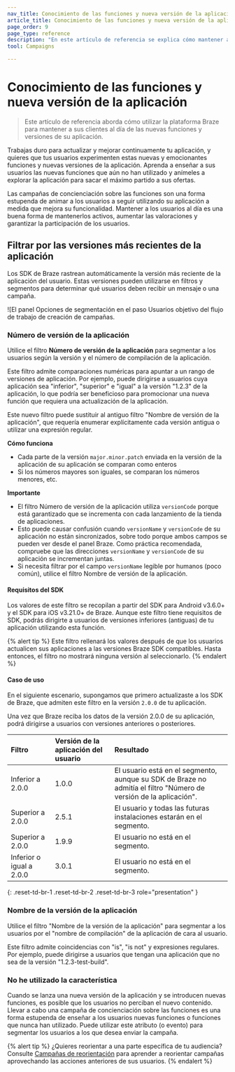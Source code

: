 ```yaml
---
nav_title: Conocimiento de las funciones y nueva versión de la aplicación
article_title: Conocimiento de las funciones y nueva versión de la aplicación
page_order: 9
page_type: reference
description: "En este artículo de referencia se explica cómo mantener a los usuarios informados y entusiasmados cuando se lanzan nuevas funciones o versiones."
tool: Campaigns

---
```


# Conocimiento de las funciones y nueva versión de la aplicación

> Este artículo de referencia aborda cómo utilizar la plataforma Braze para mantener a sus clientes al día de las nuevas funciones y versiones de su aplicación. 

Trabajas duro para actualizar y mejorar continuamente tu aplicación, y quieres que tus usuarios experimenten estas nuevas y emocionantes funciones y nuevas versiones de la aplicación. Aprenda a enseñar a sus usuarios las nuevas funciones que aún no han utilizado y anímeles a explorar la aplicación para sacar el máximo partido a sus ofertas.

Las campañas de concienciación sobre las funciones son una forma estupenda de animar a los usuarios a seguir utilizando su aplicación a medida que mejora su funcionalidad.  Mantener a los usuarios al día es una buena forma de mantenerlos activos, aumentar las valoraciones y garantizar la participación de los usuarios.

## Filtrar por las versiones más recientes de la aplicación

Los SDK de Braze rastrean automáticamente la versión más reciente de la aplicación del usuario. Estas versiones pueden utilizarse en filtros y segmentos para determinar qué usuarios deben recibir un mensaje o una campaña.

![El panel Opciones de segmentación en el paso Usuarios objetivo del flujo de trabajo de creación de campañas. 

### Número de versión de la aplicación

Utilice el filtro **Número de versión de la aplicación** para segmentar a los usuarios según la versión y el número de compilación de la aplicación. 

Este filtro admite comparaciones numéricas para apuntar a un rango de versiones de aplicación. Por ejemplo, puede dirigirse a usuarios cuya aplicación sea "inferior", "superior" e "igual" a la versión "1.2.3" de la aplicación, lo que podría ser beneficioso para promocionar una nueva función que requiera una actualización de la aplicación.

Este nuevo filtro puede sustituir al antiguo filtro "Nombre de versión de la aplicación", que requería enumerar explícitamente cada versión antigua o utilizar una expresión regular.

**Cómo funciona**

* Cada parte de la versión `major.minor.patch` enviada en la versión de la aplicación de su aplicación se comparan como enteros
* Si los números mayores son iguales, se comparan los números menores, etc.

**Importante**

*  El filtro Número de versión de la aplicación utiliza `versionCode` porque está garantizado que se incrementa con cada lanzamiento de la tienda de aplicaciones.
* Esto puede causar confusión cuando `versionName` y `versionCode` de su aplicación no están sincronizados, sobre todo porque ambos campos se pueden ver desde el panel Braze. Como práctica recomendada, compruebe que las direcciones `versionName` y `versionCode` de su aplicación se incrementan juntas.
* Si necesita filtrar por el campo `versionName` legible por humanos (poco común), utilice el filtro Nombre de versión de la aplicación.

#### Requisitos del SDK

Los valores de este filtro se recopilan a partir del SDK para Android v3.6.0+ y el SDK para iOS v3.21.0+ de Braze. Aunque este filtro tiene requisitos de SDK, podrás dirigirte a usuarios de versiones inferiores (antiguas) de tu aplicación utilizando esta función.





{% alert tip %}
Este filtro rellenará los valores después de que los usuarios actualicen sus aplicaciones a las versiones Braze SDK compatibles. Hasta entonces, el filtro no mostrará ninguna versión al seleccionarlo.
{% endalert %}

#### Caso de uso

En el siguiente escenario, supongamos que primero actualizaste a los SDK de Braze, que admiten este filtro en la versión `2.0.0` de tu aplicación.

Una vez que Braze reciba los datos de la versión 2.0.0 de su aplicación, podrá dirigirse a usuarios con versiones anteriores o posteriores.

| Filtro  | Versión de la aplicación del usuario  | Resultado |
:------------- | :----------- | :---------|
| Inferior a 2.0.0 | 1.0.0 | El usuario está en el segmento, aunque su SDK de Braze no admitía el filtro "Número de versión de la aplicación". |
| Superior a 2.0.0 | 2.5.1 | El usuario y todas las futuras instalaciones estarán en el segmento. |
| Superior a 2.0.0 | 1.9.9 | El usuario no está en el segmento. |
| Inferior o igual a 2.0.0 | 3.0.1 | El usuario no está en el segmento. |
{: .reset-td-br-1 .reset-td-br-2 .reset-td-br-3 role="presentation" }

### Nombre de la versión de la aplicación

Utilice el filtro "Nombre de la versión de la aplicación" para segmentar a los usuarios por el "nombre de compilación" de la aplicación de cara al usuario. 

Este filtro admite coincidencias con "is", "is not" y expresiones regulares. Por ejemplo, puede dirigirse a usuarios que tengan una aplicación que no sea de la versión "1.2.3-test-build".

 

### No he utilizado la característica

Cuando se lanza una nueva versión de la aplicación y se introducen nuevas funciones, es posible que los usuarios no perciban el nuevo contenido. Llevar a cabo una campaña de concienciación sobre las funciones es una forma estupenda de enseñar a los usuarios nuevas funciones o funciones que nunca han utilizado.  Puede utilizar este atributo (o evento) para segmentar los usuarios a los que desea enviar la campaña.

{% alert tip %}
¿Quieres reorientar a una parte específica de tu audiencia? Consulte [Campañas de reorientación]({{site.baseurl}}/user_guide/engagement_tools/campaigns/ideas_and_strategies/retargeting_campaigns/) para aprender a reorientar campañas aprovechando las acciones anteriores de sus usuarios.
{% endalert %}


